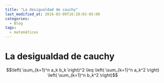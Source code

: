 ```yaml
---
title: "La desigualdad de cauchy"
last_modified_at: 2016-03-09T16:20:02-05:00
categories:
  - Blog
tags:
  - matemáticas
---
```


# La desigualdad de cauchy
$$\left( \sum_{k=1}^n a_k b_k \right)^2 \leq \left( \sum_{k=1}^n a_k^2 \right) \left( \sum_{k=1}^n b_k^2 \right)$$
